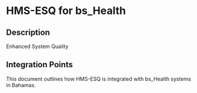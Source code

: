 # HMS-ESQ for bs_Health

## Description

Enhanced System Quality

## Integration Points

This document outlines how HMS-ESQ is integrated with bs_Health systems in Bahamas.
